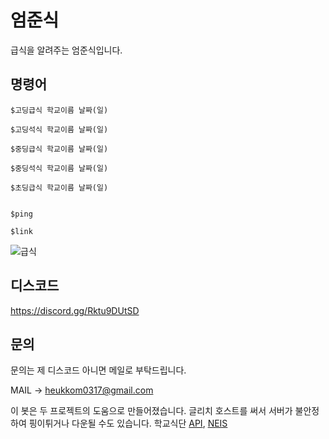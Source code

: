 # 엄준식
급식을 알려주는 엄준식입니다.

## 명령어
```
$고딩급식 학교이름 날짜(일)

$고딩석식 학교이름 날짜(일)

$중딩급식 학교이름 날짜(일)

$중딩석식 학교이름 날짜(일)

$초딩급식 학교이름 날짜(일)


$ping

$link
```

![급식](https://user-images.githubusercontent.com/58897994/101783062-22556e00-3b3d-11eb-8c12-3b13cff9bb59.png)

## 디스코드

https://discord.gg/Rktu9DUtSD

## 문의

문의는 제 디스코드 아니면 메일로 부탁드립니다.

MAIL -> heukkom0317@gmail.com

이 봇은 두 프로젝트의 도움으로 만들어졌습니다.
글리치 호스트를 써서 서버가 불안정하여 핑이튀거나 다운될 수도 있습니다.
학교식단 [API](https://github.com/5d-jh/school-menu-api), [NEIS](https://github.com/5d-jh/neis-code-finder)
